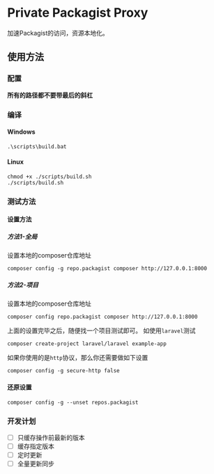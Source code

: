 # Private Packagist Proxy

加速Packagist的访问，资源本地化。

## 使用方法

### 配置

**所有的路径都不要带最后的斜杠**

### 编译

#### Windows
```shell
.\scripts\build.bat
```

#### Linux 
```shell
chmod +x ./scripts/build.sh
./scripts/build.sh
```

### 测试方法

#### 设置方法

##### 方法1-全局

设置本地的composer仓库地址

```shell
composer config -g repo.packagist composer http://127.0.0.1:8000
```

##### 方法2-项目

设置本地的composer仓库地址

```shell
composer config repo.packagist composer http://127.0.0.1:8000
```

上面的设置完毕之后，随便找一个项目测试即可。
如使用`laravel`测试

```shell
composer create-project laravel/laravel example-app
```

如果你使用的是`http`协议，那么你还需要做如下设置

```shell
composer config -g secure-http false
```

#### 还原设置

```shell
composer config -g --unset repos.packagist
```

### 开发计划

- [ ] 只缓存操作前最新的版本
- [ ] 缓存指定版本
- [ ] 定时更新
- [ ] 全量更新同步